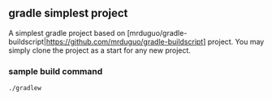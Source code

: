 ## gradle simplest project 
A simplest gradle project based on [mrduguo/gradle-buildscript|https://github.com/mrduguo/gradle-buildscript] project. You may simply clone the project as a start for any new project. 


### sample build command

```
./gradlew
```